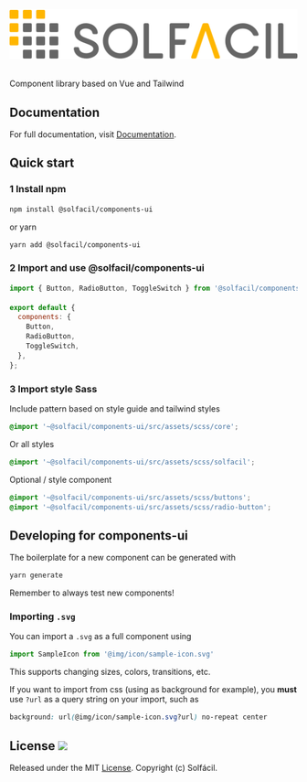 <p align="center">
  <br /><br/>
  <img src="https://raw.githubusercontent.com/solfacil/components-ui/main/public/logo-solfacil-color.svg" />
  <br /><br/>
</p>

Component library based on Vue and Tailwind

## Documentation

For full documentation, visit [Documentation](https://solfacil.github.io/components-ui/?path=/story/getting-started-installation--page).

## Quick start

### 1 Install npm

```bash
npm install @solfacil/components-ui
```

or yarn

```bash
yarn add @solfacil/components-ui
```

### 2 Import and use @solfacil/components-ui

```javascript
import { Button, RadioButton, ToggleSwitch } from '@solfacil/components-ui';

export default {
  components: {
    Button,
    RadioButton,
    ToggleSwitch,
  },
};
```

### 3 Import style Sass

Include pattern based on style guide and tailwind styles

```css
@import '~@solfacil/components-ui/src/assets/scss/core';
```

Or all styles

```css
@import '~@solfacil/components-ui/src/assets/scss/solfacil';
```

Optional / style component

```css
@import '~@solfacil/components-ui/src/assets/scss/buttons';
@import '~@solfacil/components-ui/src/assets/scss/radio-button';
```

## Developing for components-ui
The boilerplate for a new component can be generated with
```sh
yarn generate
```
Remember to always test new components!

### Importing `.svg`
You can import a `.svg` as a full component using
```js
import SampleIcon from '@img/icon/sample-icon.svg'
```
This supports changing sizes, colors, transitions, etc.

If you want to import from css (using as background for example), you **must** use `?url` as a query string on your import, such as
```css
background: url(@img/icon/sample-icon.svg?url) no-repeat center
```

## License <a href="https://opensource.org/licenses/MIT"><img src="https://img.shields.io/npm/l/buefy.svg?logo=github" /></a>

Released under the MIT [License](https://opensource.org/licenses/MIT). Copyright (c) Solfácil.
